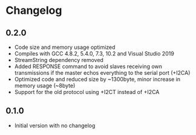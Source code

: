 # Changelog

## 0.2.0

- Code size and memory usage optimized
- Compiles with GCC 4.8.2, 5.4.0, 7.3, 10.2 and Visual Studio 2019
- StreamString dependency removed
- Added RESPONSE command to avoid slaves receiving own transmissions if the master echos everything to the serial port (+I2CA)
- Optimized code and reduced size by ~1300byte, minor increase in memory usage (~8byte)
- Support for the old protocol using +I2CT instead of +I2CA

## 0.1.0

- Initial version with no changelog
